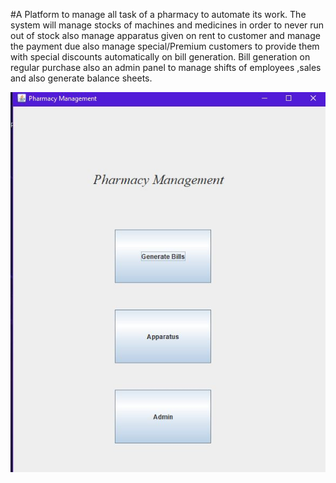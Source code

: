 #A Platform to manage all task of a pharmacy to automate its work. The system will manage stocks of machines and medicines in order to never run out of stock also manage apparatus given on rent to customer and manage the payment due also manage special/Premium customers to provide them with special discounts automatically on bill generation. Bill generation on regular purchase also an admin panel to manage shifts of employees ,sales and also generate balance sheets.

![Image 1](Capture1.JPG)
